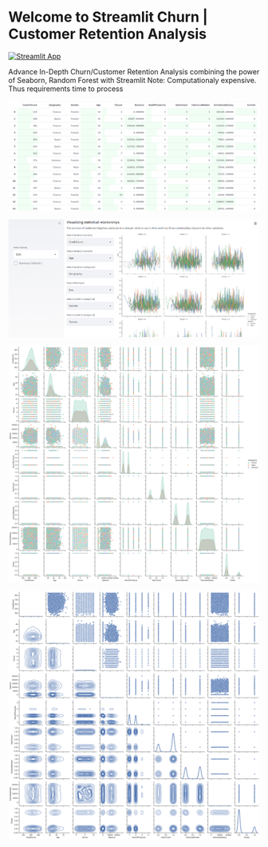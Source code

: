 # Welcome to Streamlit Churn | Customer Retention Analysis
[![Streamlit App](https://static.streamlit.io/badges/streamlit_badge_black_white.svg)](https://share.streamlit.io/rupak-roy/streamlit_churn_analysis/main/streamlit_chrun.py)

Advance In-Depth Churn/Customer Retention Analysis combining the power of Seaborn, Random Forest with Streamlit 
Note: Computationaly expensive. Thus requirements time to process 

![image](churn_dataset.jpg)

![image](churn_EDA.jpg)

![image](multi-variateGrid.png)

![image](multi-variateGrid2.png)
